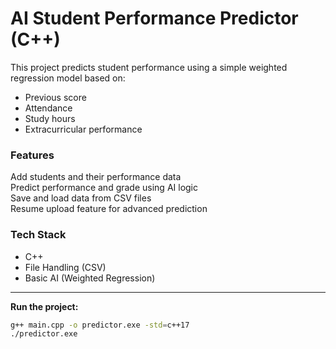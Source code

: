 #  AI Student Performance Predictor (C++)

This project predicts student performance using a simple weighted regression model based on:
- Previous score
- Attendance
- Study hours
- Extracurricular performance

### Features
 Add students and their performance data  
 Predict performance and grade using AI logic  
 Save and load data from CSV files  
 Resume upload feature for advanced prediction  

### Tech Stack
- C++
- File Handling (CSV)
- Basic AI (Weighted Regression)

---

**Run the project:**
```bash
g++ main.cpp -o predictor.exe -std=c++17
./predictor.exe

